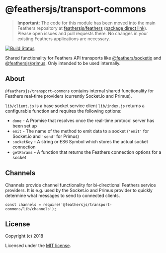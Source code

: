 # @feathersjs/transport-commons

> __Important:__ The code for this module has been moved into the main Feathers repository at [feathersjs/feathers](https://github.com/feathersjs/feathers) ([package direct link](https://github.com/feathersjs/feathers/tree/master/packages/transport-commons)). Please open issues and pull requests there. No changes in your existing Feathers applications are necessary.

[![Build Status](https://travis-ci.org/feathersjs/transport-commons.png?branch=master)](https://travis-ci.org/feathersjs/transport-commons)

Shared functionality for Feathers API transports like [@feathers/socketio](https://github.com/feathersjs/socketio) and [@feathersjs/primus](https://github.com/feathersjs/primus). Only intended to be used internally.

## About

`@feathersjs/transport-commons` contains internal shared functionality for Feathers real-time providers (currently Socket.io and Primus).

`lib/client.js` is a base socket service client
`lib/index.js` returns a configurable function and requires the following options:

- `done` - A Promise that resolves once the real-time protocol server has been set up
- `emit` - The name of the method to emit data to a socket (`'emit'` for Socket.io and `'send'` for Primus)
- `socketKey` - A string or ES6 Symbol which stores the actual socket connection
- `getParams` - A function that returns the Feathers connection options for a socket

## Channels

Channels provide channel functionality for bi-directional Feathers service providers. It is e.g. used by the Socket.io and Primus provider to quickly determine what messages to send to connected clients.

```
const channels = require('@feathersjs/transport-commons/lib/channels');
```

## License

Copyright (c) 2018

Licensed under the [MIT license](LICENSE).
